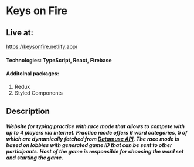 # Keys on Fire

## Live at:

https://keysonfire.netlify.app/

#### Technologies: TypeScript, React, Firebase

#### Additolnal packages:

1. Redux
2. Styled Components

## Description

##### Website for typing practice with race mode that allows to compete with up to 4 players via internet. Practice mode offers 6 word categories, 5 of which are dynamically fetched from [Datamuse API](https://www.datamuse.com/api/). The race mode is based on lobbies with generated game ID that can be sent to other participants. Host of the game is responsible for choosing the word set and starting the game.
